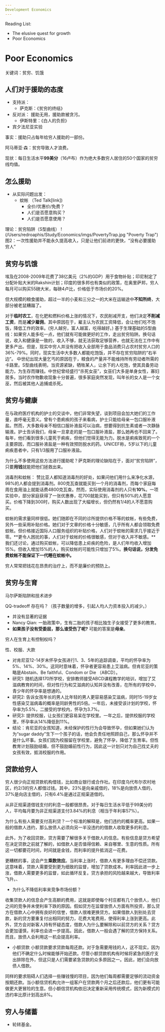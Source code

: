 ```yaml
---
Development Economics
---
```



Reading List:
- The elusive quest for growth
- Poor Economics

# Poor Economics
关键词：贫穷、饥饿
## 人们对于援助的态度
- 支持派：
  - 萨克斯：《贫穷的终结》
- 反对派： 援助无用，援助款被贪污。
  - 伊斯特里：《白人的负担》
- 宾夕法尼亚实验

事实：援助只占每年给穷人援助的一部份。

阿马蒂亚·森：贫穷导致人才浪费。

现状：每日生活水平**99美分**（16卢布）作为绝大多数穷人居住的50个国家的贫穷线均值。

## 怎么援助
- 从实际问题出发：
  - 蚊帐 （Ted Talk[link])
    - 全价/优惠价/免费？
    - 人们是否愿意购买？
    - 人们是否愿意使用？

理论：贫穷陷阱（S型曲线）
!(/Users/redroaphis/Study/Economics/imgs/PovertyTrap.jpg "Poverty Trap")  
图2：一次性援助并不能永久提高收入，只是让他们前进的更快，“没有必要援助穷人”  
## 贫穷与饥饿
埃及在2008-2009年花费了38亿美元（2%的GDP）用于食物补贴；印尼制定了分配补贴大米的Rakshin计划；印度的很多邦也有类似的政策，在奥里萨邦，穷人每月可以购买55磅大米，每磅4卢比，价格低于市场价的20%。

但大规模的粮食援助，超过一半的小麦和三分之一的大米在运输途中**不知所终**，大部分被老鼠糟蹋了。

对于**临时农工**，在化肥和燃料价格上涨的情况下，农民削减开支，他们决定**不削减工资**，而是**减少雇佣**。其中原因在于，雇主认为农民工资降低，会让他们吃不饱饭，降低工作的效率。(穷人越穷，富人越富，吃得越好。)
基于生理基础的S型曲线：如果穷人能多吃一点，他们就有可能做更好的工作，走出贫穷陷阱。换句话说，收入和健康是一致的，收入不够，就无法获取足够营养，也就无法在工作中有更多产出。但是，现实中穷人并没有把收入全部用于食品消费只占农村贫穷人口的36%-79%。同时，现实生活中大多数人都能吃饱饭，并不存在贫穷陷阱的“右半边”。
中世纪出现大量乞丐的原因在于，粮食的产量并不能维持所有劳动者所需的卡路里。S型曲线表明，当资源紧缺，牺牲某人，让余下的人吃饱，使其具备劳动能力，为生存而赚钱。中世纪曾经盛行“杀死女巫”，女巫们大多是单身女性，寡妇居多。当时农作物歉收现象十分普遍，很多家庭突然发现，叫年长的女人是一个女巫，然后被其他人追捕或杀死。

## 贫穷与健康
在与政府医疗机构的护士的交谈中，他们非常失望，谈到项目会加大她们的工作量，直呼毫无意义。曾有个患痢疾的孩子来看病，护士只能给母亲一包口服补液盐。然而，大多数母亲不相信口服补液盐可以治病，想要得到抗生素或者一次静脉输液。护士告诉我们，母亲一旦拿走的是一包口服补液盐，那么她再也不回来了。每年，他们看到很多儿童死于痢疾，但他们觉得无能为力。脱水是痢疾致死的一个主要原因，而口服补液盐是一种有效预防脱水的药。UNICEF称，5岁以下的儿童痢疾患者中，只有1/3服用了口服补液盐。

为什么不多使用这些方法进行援助呢？萨克斯的理论缺陷在于，面对“贫穷陷阱”，只要**用钱**就能把他们拯救出来。

消毒剂和蚊帐：
赞比亚人都知道消毒剂的好处，如果问他们用什么来净化水源，98%的人都会提到消毒剂。800克瓦查就能买到一个月的消毒剂，而每个家庭每周在食用油上就能话费4800克瓦查。然而，实际使用消毒剂的人只有**10%**。一项实验中，部分家庭获得了一张优惠券，花700就能买到，但只有50%的人愿意买。价格下降到300时，购买人数出现了大幅增长，但仍然有1/4的人不愿意购买。

蚊帐的需求量同样很低。她们随即在不同的诊所提供价格不等的蚊帐，有些免费，另外一些采用补贴价格。她们对于文章的价格十分敏感，几乎所有人都会领取免费蚊帐。但价格接近国际人口服务组织的补贴价格，人们对于蚊帐的需求几乎接近于零。**更令人困扰的事，人们对于蚊帐的价格很敏感，但对于收入并不敏感。**我们还讨论，通过购买蚊帐，可以降低患上疟疾的危险，是人们年均收入增加15%。但收入增加15%的人，购买蚊帐的可能性只增加了5%。**换句话说，分发免费蚊帐不能保证下一代睡在蚊帐中。**

穷人常常把钱花在昂贵的治疗上，而不是廉价的预防上。

## 贫穷与生育
马尔萨斯陷阱和技术进步

QQ-tradeoff 存在吗？（孩子数量的增多，引起人均人力资本投入的减少。）
- 并没有显著的证据
- Nancy Qian: 一胎政策中，生有二胎的孩子相比独生子女接受了更多的教育。
- **如果孩子没有受委屈，那么谁受伤了呢?** 可能的答案是**母亲**。

穷人在生育上有控制权吗？

性、校服、大款
- 对肯尼亚12-14岁未怀孕女孩进行1、3、5年的追踪调查，平均的怀孕率为5%、14%、30%。这同时意味着，怀孕者更容易患上艾滋病。但肯尼亚的策略是Abstain、Be faithful、Condom or Die （ABCD）。
- 研究1: 随机选择170所学校，安排教师接受ABCD课程教学的培训，增加了艾滋病教育的时间，但对性行为和艾滋病的认知并没有改善，在所有的学校中，青少年的怀孕率是想通的。
- 研究2: 告诉女孩年长的男人比年轻的男人更容易感染艾滋病，同时15-19岁女性感染艾滋病毒的概率是同龄男性的5倍。一年后，未接受该计划的学校，怀孕率为5.5%，二接受的学校内，怀孕为3.7%。
- 研究3: 提供校服，让女孩们更容易呆在学校里。一年之后，提供校服的学校里，怀孕率从14%降低到11%。
- 结论：肯尼亚的女孩知道，未经保护的性行为会导致怀孕，但如果她们认为为“sugar daddy”生下一个孩子的话，他会负责任地照顾自己，那么怀孕并不是什么坏事。女孩们因为校服留在学校里，避免了怀孕，降低了生育率。但性教育计划鼓励结婚，但不鼓励婚前性行为，因此这一计划只对为自己找丈夫的女孩有效，抵消校服的作用。

## 贷款给穷人
穷人很少向正规贷款机构借钱，比如商业银行或合作社。在印度乌代布尔农村地区，约2/3的穷人都借过钱。其中，23%是向亲戚借的，18%是向放债人借的，37%是向店主借的，只有6.4%是通过正规渠道借的。

从非正规渠道借钱支付的利息一般都很昂贵。对于每日生活水平低于99美分的人，平均每月要为非正规渠道支付3.84%的利息（相当于年利率57%）。

为什么有些人需要支付高利贷？一个标准的解释是，他们违约的概率更高。如果一般的借款人违约，那么放债人必须向另一半没违约的借款人收取更多的利息。

此外，为了收回贷款，贷方需要了解很多关于借款人的信息。有些信息是贷方希望在决定贷款之前就了解的，如借款人是否值得信赖、来自哪里、生意的性质。所有这一切都要花时间，时间就是金钱，而利率的提升抵消这一花费。

更糟糕的事，这会产生**乘数效应**。当利率上涨时，借款人有更多理由不偿还贷款。这意味着，贷款人需要受到更为细致的监督，增加了贷款成本。利率因此进一步上涨，借款人需要更多的监督，如此循环反复。贷方承担的风险越来越大，导致利率飞升。、

- 为什么不降低利率来竞争市场份额？

收集贷款人的信息会产生高额的费用，这就是即使每个村庄都有几个放债人，他们之间的竞争并未使利率下跌的原因。假如贷方在监督放债人方面有所投资，那么贷方在借款人心中拥有良好的信誉，借款人很难更换贷方。如果借款人到别处去贷款，新的贷方要重复付出相同的努力，花费大笔费用，使得利率上涨到更高。此外，贷方会对新客人持有怀疑态度，借款人为什么要解除和以前贷方的关系？贷方会更加谨慎，利率也会进一步提高。因此，借款人一般会遇了解的贷方保持关系。而且，放债人会利用这一机会提高利率。

- 小额贷款
小额贷款要求贷款每周还款。对于急需要用钱的人，这不现实，因为他们不确定什么时候能够开始还款。尽管小额贷款机构有时候将紧急的医疗支出排除在外，但这只是人们需要紧急贷款的众多原因之一。因此，她们会向放债人借款。

同样的要求阻碍人们选择一些赚钱慢的项目，因为他们每周都需要足够的流动资金按期还款。当小额信贷机构允许一组客户在贷款两个月之后还款后，他们更有可能做更大更冒险的生意。但小额信贷机构依旧决定重新采用传统模式，因为新模式的违约率比原计划高出8%。

## 穷人与储蓄

- 轮转基金。
